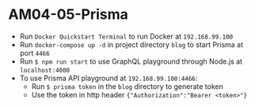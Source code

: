 # AM04-05-Prisma

* Run `Docker Quickstart Terminal` to run Docker at `192.168.99.100`
* Run `docker-compose up -d` in project directory `blog` to start Prisma at port `4466`
* Run `$ npm run start` to use GraphQL playground through Node.js at `localhost:4000`
* To use Prisma API playground at `192.168.99.100:4466`:
  * Run `$ prisma token` in the `blog` directory to generate token
  * Use the token in http header `{"Authorization":"Bearer <token>"}`
